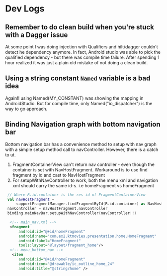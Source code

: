 # Dev Logs

## Remember to do clean build when you're stuck with a Dagger issue
At some point I was doing injection with Qualifiers and hilt/dagger couldn't detect he dependency anymore. In fact, Android studio was able to pick the qualified dependency - but there was compile time failure. After spending 1 hour realized it was just a plain old mistake of not doing a clean build.

## Using a string constant `Named` variable is a bad idea
Again!! using Named(MY_CONSTANT) was showing the mapping in AndroidStudio. But for compile time, only Named("io_dispatcher") is the way to go approach.

## Binding Navigation graph with bottom navigation bar
Bottom navigation bar has a convenience method to setup with nav graph with a simple setup method call to navController. However, there is a catch to ut.
1. FragmentContainerView can't return nav controller - even though the container is
   set with NavHostFragment. Workaround is to use find fragment by id and cast to NavHostFragment
2. For setupWithNavController to work, both the menu xml and navigation xml should
   carry the same id-s. i.e homeFragment vs homeFragment
```kotlin
 // Where R.id.container is the res id of FragmentContainerView
 val navHostFragment =
     supportFragmentManager.findFragmentById(R.id.container) as NavHostFragment
 navController = navHostFragment.navController
 binding.mainNavBar.setupWithNavController(navController!!)
```

```xml
  <!-- main_nav.xml -->
  <fragment
      android:id="@+id/homeFragment"
      android:name="com.ex2.ktmovies.presentation.home.HomeFragment"
      android:label="HomeFragment"
      tools:layout="@layout/fragment_home"/>
  <!-- menu_bottom_nav -->
   <item
      android:id="@+id/homeFragment"
      android:icon="@drawable/ic_outline_home_24"
      android:title="@string/home" />

```